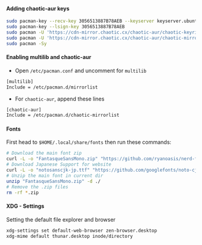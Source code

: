 #### Adding chaotic-aur keys
```bash
sudo pacman-key --recv-key 3056513887B78AEB --keyserver keyserver.ubuntu.com
sudo pacman-key --lsign-key 3056513887B78AEB
sudo pacman -U 'https://cdn-mirror.chaotic.cx/chaotic-aur/chaotic-keyring.pkg.tar.zst'
sudo pacman -U 'https://cdn-mirror.chaotic.cx/chaotic-aur/chaotic-mirrorlist.pkg.tar.zst'
sudo pacman -Sy
```

#### Enabling multilib and chaotic-aur
- Open `/etc/pacman.conf` and uncomment for `multilib`
```bash
[multilib]
Include = /etc/pacman.d/mirrorlist
```

- For `chaotic-aur`, append these lines
```bash
[chaotic-aur]
Include = /etc/pacman.d/chaotic-mirrorlist
```

#### Fonts
First head to `$HOME/.local/share/fonts` then run these commands:
```bash
# Download the main font zip
curl -L -o "FantasqueSansMono.zip" "https://github.com/ryanoasis/nerd-fonts/releases/download/v3.2.1/FantasqueSansMono.zip"
# Download Japanese Support for website
curl -L -o "notosanscjk-jp.ttf" "https://github.com/googlefonts/noto-cjk/raw/main/Sans/Variable/TTF/NotoSansCJKjp-VF.ttf"
# Unzip the main font in current dir
unzip "FantasqueSansMono.zip" -d ./
# Remove the .zip files
rm -rf *.zip
```

#### XDG - Settings
Setting the default file explorer and browser
```bash
xdg-settings set default-web-browser zen-browser.desktop
xdg-mime default thunar.desktop inode/directory
```
